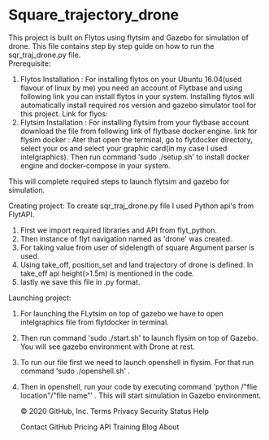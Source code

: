 # Square_trajectory_drone

This project is built on Flytos using flytsim and Gazebo for simulation of drone. 
This file contains step by step guide on how to run the sqr_traj_drone.py file.    
 Prerequisite:
 1. Flytos Installation : For installing flytos on your Ubuntu 16.04(used flavour of linux by me) you need an account of Flytbase and using following link you can install flytos in your system. Installing flytos will automatically install required ros version and gazebo simulator tool for this project.
 Link for flyos: 
 2. Flytsim Installation : For installing flytsim from your flytbase account download the file from following link of flytbase docker engine. 
 link for flysim docker :
 Ater that open the terminal, go to flytdocker directory, select your os and select your graphic card(in my case I used intelgraphics). 
 Then run command 'sudo ./setup.sh' to install docker engine and docker-compose in your system. 
 
 This will complete required steps to launch flytsim and gazebo for simulation.
 
 Creating project:
    To create sqr_traj_drone.py file I used Python api's from FlytAPI. 
 1. First we import required libraries and API from flyt_python. 
 2. Then instance of flyt navigation named as 'drone' was created.
 3. For taking value from user of sidelength of square Argument parser is used. 
 4. Using take_off, position_set and land trajectory of drone is defined. In take_off api height(>1.5m) is mentioned in the code.
 5. lastly we save this file in .py format.
 
 Launching project:
 1. For launching the FLytsim on top of gazebo we have to open intelgraphics file from flytdocker in terminal.
 2. Then run command 'sudo ./start.sh' to launch flysim on top of Gazebo. You will see gazebo environment with Drone at rest.
 3. To run our file first we need to launch openshell in flysim. For that run command 'sudo ./openshell.sh' .
 4. Then in openshell, run your code by executing command 'python /"flie location"/"file name"' . 
 This will start simulation in Gazebo environment.

    © 2020 GitHub, Inc.
    Terms
    Privacy
    Security
    Status
    Help

    Contact GitHub
    Pricing
    API
    Training
    Blog
    About

